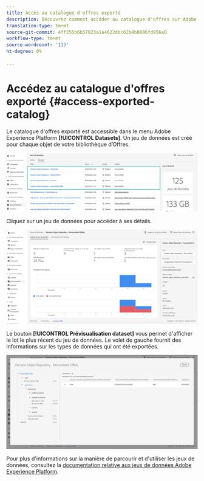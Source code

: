 ```yaml
---
title: Accès au catalogue d'offres exporté
description: Découvrez comment accéder au catalogue d'offres sur Adobe Experience Platform une fois qu’il a été exporté.
translation-type: tm+mt
source-git-commit: 4ff255b6b57823a1a4622dbc62b4b8886fd956a0
workflow-type: tm+mt
source-wordcount: '113'
ht-degree: 0%

---
```


# Accédez au catalogue d&#39;offres exporté {#access-exported-catalog}

Le catalogue d&#39;offres exporté est accessible dans le menu Adobe Experience Platform **[!UICONTROL Datasets]**. Un jeu de données est créé pour chaque objet de votre bibliothèque d’Offres.

![](../assets/datasets-list.png)

Cliquez sur un jeu de données pour accéder à ses détails.

![](../assets/dataset-activity.png)

Le bouton **[!UICONTROL Prévisualisation dataset]** vous permet d&#39;afficher le lot le plus récent du jeu de données. Le volet de gauche fournit des informations sur les types de données qui ont été exportées.

![](../assets/dataset-preview.png)

Pour plus d&#39;informations sur la manière de parcourir et d&#39;utiliser les jeux de données, consultez la [documentation relative aux jeux de données Adobe Experience Platform](https://experienceleague.adobe.com/docs/experience-platform/catalog/datasets/user-guide.html?lang=en#getting-started).
